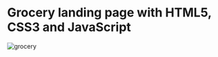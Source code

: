 # Grocery landing page with HTML5, CSS3 and JavaScript
![grocery](https://user-images.githubusercontent.com/61048991/170860724-ee8ca195-99b9-4ba5-b514-305905728c0c.JPG)
